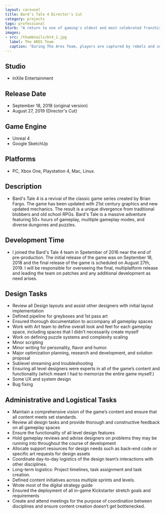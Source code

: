 ```yaml
---
layout: carousel
title: Bard's Tale 4 Director's Cut
category: projects
tags: professional
blurb: "A return to one of gaming's oldest and most celebrated franchises."
images:
- src: /thumbnails/bt4_1.jpg
  label: The ARES Team
  caption: "During The Ares Team, players are captured by rebels and sent to a brainwashing facility. <a href='https://www.youtube.com/watch?v=R1e1IwwKNAY' target='_blank'>Watch the video. </a> Skip to 32:25 for footage of the level."
---
```



## Studio
- InXile Entertainment

## Release Date
- September 18, 2018 (original version)
- August 27, 2019 (Director's Cut)

## Game Engine
- Unreal 4
- Google SketchUp

## Platforms
- PC, Xbox One, Playstation 4, Mac, Linux.

## Description
- Bard's Tale 4 is a revival of the classic game series created by Brian Fargo. The game has been updated with 21st century graphics and new updated mechanics. The result is a unique divergence from traditional blobbers and old school RPGs. Bard's Tale is a massive adventure featuring 50+ hours of gameplay, muiltiple gameplay modes, and diverse dungones and puzzles.

## Development Time
- I joined the Bard's Tale 4 team in Spetember of 2016 near the end of pre-production. The initial release of the game was on September 18, 2018 and the final release of the game is scheduled on August 27th, 2019. I will be responsible for overseeing the final, multiplatform release and leading the team on patches and any additional development as need arises. 

## Design Tasks
- Review all Design layouts and assist other designers with initial layout implementation
- Defined pipeline for greyboxes and 1st pass art
- Ensured thorough documentation to accompany all gameplay spaces
- Work with Art team to define overall look and feel for each gameplay space, including spaces that I didn’t necessarily create myself
- Work on defining puzzle systems and complexity scaling
- Minor scripting
- Minor writing for personality, flavor and humor.
- Major optimization planning, research and development, and solution proposal
- Sublevel streaming and troubleshooting
- Ensuring all level designers were experts in all of the game’s content and functionality (which meant I had to memorize the entire game myself.)
- Some UX and system design
- Bug fixing

## Administrative and Logistical Tasks
- Maintain a comprehensive vision of the game’s content and ensure that all content meets set standards.
- Review all design tasks and provide thorough and constructive feedback on all gameplay spaces
- Ensure the functionality of all level design features
- Hold gameplay reviews and advise designers on problems they may be running into throughout the course of development
- Allocate support resources for design needs such as back-end code or specific art requests for design assets
- Coordinate day-to-day logistics of the design team’s interactions with other disciplines.
- Long-term logistics: Project timelines, task assignment and task creation.
- Defined content initiatives across multiple sprints and levels.
- Wrote most of the digital strategy guide
- Ensured the deployment of all in-game Kickstarter stretch goals and requirements
- Create and attend meetings for the purpose of coordination between disciplines and ensure content creation doesn’t get bottlenecked.
